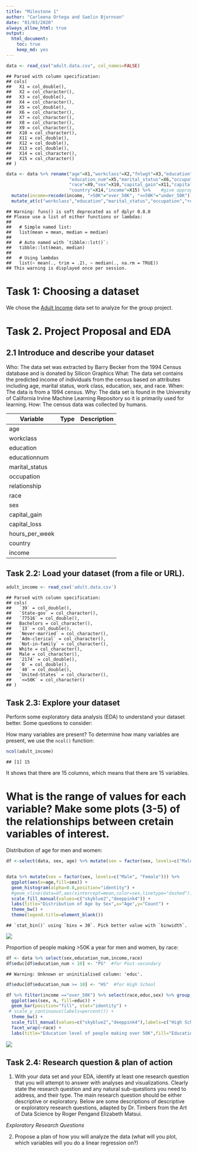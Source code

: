 ```yaml
---
title: "Milestone 1"
author: "Carleena Ortega and Saelin Bjornson"
date: "01/03/2020"
always_allow_html: true
output: 
  html_document:
    toc: true
    keep_md: yes
---
```




```r
data <- read_csv("adult.data.csv", col_names=FALSE)
```

```
## Parsed with column specification:
## cols(
##   X1 = col_double(),
##   X2 = col_character(),
##   X3 = col_double(),
##   X4 = col_character(),
##   X5 = col_double(),
##   X6 = col_character(),
##   X7 = col_character(),
##   X8 = col_character(),
##   X9 = col_character(),
##   X10 = col_character(),
##   X11 = col_double(),
##   X12 = col_double(),
##   X13 = col_double(),
##   X14 = col_character(),
##   X15 = col_character()
## )
```

```r
data <- data %>% rename("age"=X1,"workclass"=X2,"fnlwgt"=X3,"education"=X4,
                        "education_num"=X5,"marital_status"=X6,"occupation"=X7,"relationship"=X8,
                        "race"=X9,"sex"=X10,"capital_gain"=X11,"capital_loss"=X12,"hours_per_week"=X13,
                        "country"=X14,"income"=X15) %>%    #give appropriate column names
  mutate(income=recode(income, ">50K"="over_50K", "<=50K"="under_50K")) %>%
  mutate_at(c("workclass","education","marital_status","occupation","relationship","race","sex","country"), funs(recode(., "?" = "NA")))   #replace "?" with NAs in categorical variables
```

```
## Warning: funs() is soft deprecated as of dplyr 0.8.0
## Please use a list of either functions or lambdas: 
## 
##   # Simple named list: 
##   list(mean = mean, median = median)
## 
##   # Auto named with `tibble::lst()`: 
##   tibble::lst(mean, median)
## 
##   # Using lambdas
##   list(~ mean(., trim = .2), ~ median(., na.rm = TRUE))
## This warning is displayed once per session.
```

# Task 1: Choosing a dataset

We chose the [Adult Income](https://archive.ics.uci.edu/ml/datasets/adult) data set to analyze for the group project.

# Task 2. Project Proposal and EDA

## 2.1 Introduce and describe your dataset

Who: The data set was extracted by Barry Becker from the 1994 Census database and is donated by Silicon Graphics 
What: The data set contains the predicted income of individuals from the census based on attributes including age, marital status, work class, education, sex, and race.
When: The data is from a 1994 census.
Why: The data set is found in the University of California Irvine Machine Learning Repository so it is primarily used for learning.
How: The census data was collected by humans.

|Variable|Type|Description|
|--------|-------|------|
|age|||
|workclass|||
|education|||
|educationnum|||
|marital_status|||
|occupation|||
|relationship|||
|race|||
|sex|||
|capital_gain|||
|capital_loss|||
|hours_per_week|||
|country|||
|income|||


## Task 2.2: Load your dataset (from a file or URL).

```r
adult_income <- read_csv('adult.data.csv')
```

```
## Parsed with column specification:
## cols(
##   `39` = col_double(),
##   `State-gov` = col_character(),
##   `77516` = col_double(),
##   Bachelors = col_character(),
##   `13` = col_double(),
##   `Never-married` = col_character(),
##   `Adm-clerical` = col_character(),
##   `Not-in-family` = col_character(),
##   White = col_character(),
##   Male = col_character(),
##   `2174` = col_double(),
##   `0` = col_double(),
##   `40` = col_double(),
##   `United-States` = col_character(),
##   `<=50K` = col_character()
## )
```

## Task 2.3: Explore your dataset
Perform some exploratory data analysis (EDA) to understand your dataset better. Some questions to consider:

How many variables are present?
To determine how many variables are present, we use the `ncol()` function:

```r
ncol(adult_income)
```

```
## [1] 15
```
It shows that there are 15 columns, which means that there are 15 variables.


What is the range of values for each variable?
Make some plots (3-5) of the relationships between cretain variables of interest.
=======

Distribution of age for men and women:

```r
df <-select(data, sex, age) %>% mutate(sex = factor(sex, levels=c("Male", "Female"))) %>% group_by(sex)  %>% summarize(mean=mean(age))


data %>% mutate(sex = factor(sex, levels=c("Male", "Female"))) %>%
  ggplot(aes(x=age,fill=sex)) + 
  geom_histogram(alpha=0.8,position="identity") +
  #geom_vline(data=df,aes(xintercept=mean,color=sex,linetype="dashed"))+
  scale_fill_manual(values=c("skyblue2","deeppink4")) + 
  labs(title="Distribution of Age by Sex",x="Age",y="Count") +
  theme_bw() +
  theme(legend.title=element_blank())
```

```
## `stat_bin()` using `bins = 30`. Pick better value with `binwidth`.
```

![](Milestone-1_files/figure-html/unnamed-chunk-5-1.png)<!-- -->


Proportion of people making >50K a year for men and women, by race:

```r
df <- data %>% select(sex,education_num,income,race)
df$educ[df$education_num < 10] <- "PS"  #for Post-secondary
```

```
## Warning: Unknown or uninitialised column: 'educ'.
```

```r
df$educ[df$education_num >= 10] <- "HS"  #for High School

df %>% filter(income =="over_50K") %>% select(race,educ,sex) %>% group_by(race,educ,sex) %>% tally() %>%
  ggplot(aes(sex, n, fill=educ)) +
  geom_bar(position="fill", stat="identity") +
 # scale_y_continuous(labels=percent()) +
  theme_bw() +
  scale_fill_manual(values=c("skyblue2","deeppink4"),labels=c("High School","Post-Secondary")) + 
  facet_wrap(~race) +
  labs(title="Education level of people making over 50K",fill="Education",y="Percent",x="Sex")
```

![](Milestone-1_files/figure-html/unnamed-chunk-6-1.png)<!-- -->

## Task 2.4: Research question & plan of action
1. With your data set and your EDA, identify at least one research question that you will attempt to answer with analyses and visualizations. Clearly state the research question and any natural sub-questions you need to address, and their type. The main research question should be either descriptive or exploratory.
Below are some descriptions of descriptive or exploratory research questions, adapted by Dr. Timbers from the Art of Data Science by Roger Pengand Elizabeth Matsui. 

*Exploratory Research Questions* 

2. Propose a plan of how you will analyze the data (what will you plot, which variables will you do a linear regression on?)
